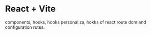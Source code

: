 # React + Vite

components, hooks, hooks personaliza, hokks of react route dom and configuration rutes.

